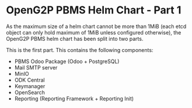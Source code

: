 # OpenG2P PBMS Helm Chart - Part 1

As the maximum size of a helm chart cannot be more than 1MiB
(each etcd object can only hold maximum of 1MiB unless configured otherwise),
the OpenG2P PBMS helm chart has been split into two parts.

This is the first part. This contains the following components:

- PBMS Odoo Package (Odoo + PostgreSQL)
- Mail SMTP server
- MinIO
- ODK Central
- Keymanager
- OpenSearch
- Reporting (Reporting Framework + Reporting Init)
